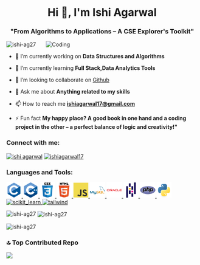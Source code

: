 <h1 align="center">Hi 👋, I'm Ishi Agarwal</h1>
<h3 align="center">"From Algorithms to Applications – A CSE Explorer's Toolkit"</h3>
<img align="right" alt="Coding" width="400" src="https://media1.giphy.com/media/L1R1tvI9svkIWwpVYr/giphy.gif?cid=ecf05e47jbmwy62epkaodtesdqcekekx7v4hb08zl851g51w&rid=giphy.gif&ct=g">

<p align="left"> <img src="https://komarev.com/ghpvc/?username=ishi-ag27&label=Profile%20views&color=0e75b6&style=flat" alt="ishi-ag27" /> </p>

- 🔭 I’m currently working on **Data Structures and Algorithms**

- 🌱 I’m currently learning **Full Stack,Data Analytics Tools**

- 👯 I’m looking to collaborate on [Github](https://github.com)

- 💬 Ask me about **Anything related to my skills**

- 📫 How to reach me **ishiagarwal17@gmail.com**

- ⚡ Fun fact **My happy place? A good book in one hand and a coding project in the other – a perfect balance of logic and creativity!"**

<h3 align="left">Connect with me:</h3>
<p align="left">
<a href="https://www.linkedin.com/in/ishi-agarwal-b78a73220?utm_source=share&utm_campaign=share_via&utm_content=profile&utm_medium=android_app" target="blank"><img align="center" src="https://raw.githubusercontent.com/rahuldkjain/github-profile-readme-generator/master/src/images/icons/Social/linked-in-alt.svg" alt="ishi agarwal" height="30" width="40" /></a>
<a href="https://kaggle.com/ishiagarwal17" target="blank"><img align="center" src="https://raw.githubusercontent.com/rahuldkjain/github-profile-readme-generator/master/src/images/icons/Social/kaggle.svg" alt="ishiagarwal17" height="30" width="40" /></a>
</p>

<h3 align="left">Languages and Tools:</h3>
<p align="left"> <a href="https://www.cprogramming.com/" target="_blank" rel="noreferrer"> <img src="https://raw.githubusercontent.com/devicons/devicon/master/icons/c/c-original.svg" alt="c" width="40" height="40"/> </a> <a href="https://www.w3schools.com/cpp/" target="_blank" rel="noreferrer"> <img src="https://raw.githubusercontent.com/devicons/devicon/master/icons/cplusplus/cplusplus-original.svg" alt="cplusplus" width="40" height="40"/> </a> <a href="https://www.w3schools.com/css/" target="_blank" rel="noreferrer"> <img src="https://raw.githubusercontent.com/devicons/devicon/master/icons/css3/css3-original-wordmark.svg" alt="css3" width="40" height="40"/> </a> <a href="https://www.w3.org/html/" target="_blank" rel="noreferrer"> <img src="https://raw.githubusercontent.com/devicons/devicon/master/icons/html5/html5-original-wordmark.svg" alt="html5" width="40" height="40"/> </a> <a href="https://developer.mozilla.org/en-US/docs/Web/JavaScript" target="_blank" rel="noreferrer"> <img src="https://raw.githubusercontent.com/devicons/devicon/master/icons/javascript/javascript-original.svg" alt="javascript" width="40" height="40"/> </a> <a href="https://www.mysql.com/" target="_blank" rel="noreferrer"> <img src="https://raw.githubusercontent.com/devicons/devicon/master/icons/mysql/mysql-original-wordmark.svg" alt="mysql" width="40" height="40"/> </a> <a href="https://www.oracle.com/" target="_blank" rel="noreferrer"> <img src="https://raw.githubusercontent.com/devicons/devicon/master/icons/oracle/oracle-original.svg" alt="oracle" width="40" height="40"/> </a> <a href="https://pandas.pydata.org/" target="_blank" rel="noreferrer"> <img src="https://raw.githubusercontent.com/devicons/devicon/2ae2a900d2f041da66e950e4d48052658d850630/icons/pandas/pandas-original.svg" alt="pandas" width="40" height="40"/> </a> <a href="https://www.php.net" target="_blank" rel="noreferrer"> <img src="https://raw.githubusercontent.com/devicons/devicon/master/icons/php/php-original.svg" alt="php" width="40" height="40"/> </a> <a href="https://www.python.org" target="_blank" rel="noreferrer"> <img src="https://raw.githubusercontent.com/devicons/devicon/master/icons/python/python-original.svg" alt="python" width="40" height="40"/> </a> <a href="https://scikit-learn.org/" target="_blank" rel="noreferrer"> <img src="https://upload.wikimedia.org/wikipedia/commons/0/05/Scikit_learn_logo_small.svg" alt="scikit_learn" width="40" height="40"/> </a> <a href="https://tailwindcss.com/" target="_blank" rel="noreferrer"> <img src="https://www.vectorlogo.zone/logos/tailwindcss/tailwindcss-icon.svg" alt="tailwind" width="40" height="40"/> </a> </p>

<p><img align="left" src="https://github-readme-stats.vercel.app/api/top-langs?username=ishi-ag27&show_icons=true&locale=en&layout=compact" alt="ishi-ag27" /></p>

<p>&nbsp;<img align="center" src="https://github-readme-stats.vercel.app/api?username=ishi-ag27&show_icons=true&locale=en" alt="ishi-ag27" /></p>

<p><img align="center" src="https://github-readme-streak-stats.herokuapp.com/?user=ishi-ag27&" alt="ishi-ag27" /></p>

### 🔝 Top Contributed Repo
![](https://github-contributor-stats.vercel.app/api?username=ishi-ag27&limit=5&theme=flat&combine_all_yearly_contributions=true)
